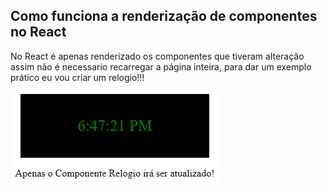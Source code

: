 ## Como funciona a renderização de componentes no React

No React é apenas renderizado os componentes que tiveram alteração assim não é necessario recarregar a página inteira, para dar 
um exemplo prático eu vou criar um relogio!!!

![img](Screenshot_2.png)